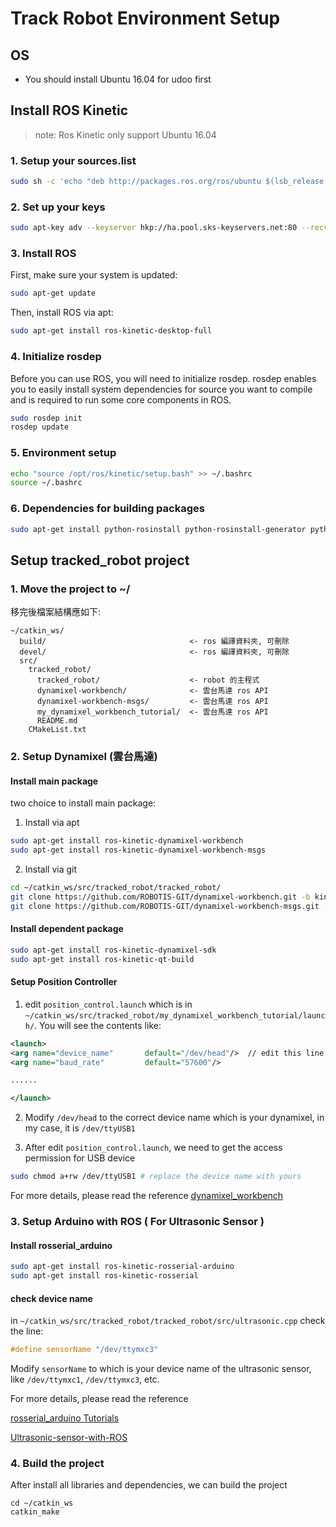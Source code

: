 # Track Robot Environment Setup

## OS
- You should install Ubuntu 16.04 for udoo first

## Install ROS Kinetic
> note: Ros Kinetic only support Ubuntu 16.04

### 1. Setup your sources.list
```bash
sudo sh -c 'echo "deb http://packages.ros.org/ros/ubuntu $(lsb_release -sc) main" > /etc/apt/sources.list.d/ros-latest.list'
```

### 2. Set up your keys
```bash
sudo apt-key adv --keyserver hkp://ha.pool.sks-keyservers.net:80 --recv-key 421C365BD9FF1F717815A3895523BAEEB01FA116
```

### 3. Install ROS
First, make sure your system is updated:
```bash
sudo apt-get update
```

Then, install ROS via apt:
```bash
sudo apt-get install ros-kinetic-desktop-full
```

### 4. Initialize rosdep
Before you can use ROS, you will need to initialize rosdep. rosdep enables you to easily install system dependencies for source you want to compile and is required to run some core components in ROS.
```bash
sudo rosdep init
rosdep update
```

### 5. Environment setup
```bash
echo "source /opt/ros/kinetic/setup.bash" >> ~/.bashrc
source ~/.bashrc
```

### 6. Dependencies for building packages
```bash
sudo apt-get install python-rosinstall python-rosinstall-generator python-wstool build-essential
```

## Setup tracked_robot project
### 1. Move the project to ~/
移完後檔案結構應如下:
```
~/catkin_ws/
  build/                                <- ros 編譯資料夾, 可刪除
  devel/                                <- ros 編譯資料夾, 可刪除
  src/
    tracked_robot/
      tracked_robot/                    <- robot 的主程式
      dynamixel-workbench/              <- 雲台馬達 ros API
      dynamixel-workbench-msgs/         <- 雲台馬達 ros API
      my_dynamixel_workbench_tutorial/  <- 雲台馬達 ros API
      README.md
    CMakeList.txt
```
### 2. Setup Dynamixel (雲台馬達)

#### Install main package
two choice to install main package:
1. Install via apt
```bash
sudo apt-get install ros-kinetic-dynamixel-workbench
sudo apt-get install ros-kinetic-dynamixel-workbench-msgs
```
2. Install via git
```bash
cd ~/catkin_ws/src/tracked_robot/tracked_robot/
git clone https://github.com/ROBOTIS-GIT/dynamixel-workbench.git -b kinetic-devel
git clone https://github.com/ROBOTIS-GIT/dynamixel-workbench-msgs.git -b kinetic-devel
```

#### Install dependent package
```bash
sudo apt-get install ros-kinetic-dynamixel-sdk
sudo apt-get install ros-kinetic-qt-build
```

#### Setup Position Controller
1. edit `position_control.launch` which is in `~/catkin_ws/src/tracked_robot/my_dynamixel_workbench_tutorial/launch/`. You will see the contents  like:
```xml
<launch>
<arg name="device_name"       default="/dev/head"/>  // edit this line
<arg name="baud_rate"         default="57600"/>

......

</launch>
```

2. Modify `/dev/head` to the correct device name which is your dynamixel, in my case, it is `/dev/ttyUSB1`

3. After edit `position_control.launch`, we need to get the access permission for USB device
```bash
sudo chmod a+rw /dev/ttyUSB1 # replace the device name with yours
```

For more details, please read the reference [dynamixel_workbench](http://emanual.robotis.com/docs/en/software/dynamixel/dynamixel_workbench/)

### 3. Setup Arduino with ROS ( For Ultrasonic Sensor )
#### Install rosserial_arduino
```bash
sudo apt-get install ros-kinetic-rosserial-arduino
sudo apt-get install ros-kinetic-rosserial
```

#### check device name
in `~/catkin_ws/src/tracked_robot/tracked_robot/src/ultrasonic.cpp` check the line:
```c++
#define sensorName "/dev/ttymxc3"
```
Modify `sensorName` to which is your device name of the ultrasonic sensor, like `/dev/ttymxc1`, `/dev/ttymxc3`, etc.

For more details, please read the reference

[rosserial_arduino Tutorials](http://wiki.ros.org/rosserial_arduino/Tutorials/Arduino%20IDE%20Setup)

[Ultrasonic-sensor-with-ROS](https://github.com/surabhi96/Library-navigating-robot/wiki/Ultrasonic-sensor-with-ROS)

### 4. Build the project
After install all libraries and dependencies, we can build the project
```
cd ~/catkin_ws
catkin_make
```
